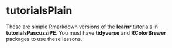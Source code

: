 # tutorialsPlain

These are simple Rmarkdown versions of the **learnr** tutorials in **tutorialsPascuzziPE**.  You must have **tidyverse** and **RColorBrewer** packages to use these lessons.
